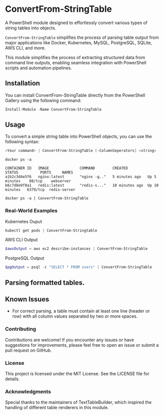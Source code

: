 # ConvertFrom-StringTable

A PowerShell module designed to effortlessly convert various types of string tables into objects.

```ConvertFrom-StringTable``` simplifies the process of parsing table output from major applications like Docker, Kubernetes, MySQL, PostgreSQL, SQLite, AWS CLI, and more.

This module simplifies the process of extracting structured data from command line outputs, enabling seamless integration with PowerShell scripts and automation pipelines.

## Installation

You can install ConvertFrom-StringTable directly from the PowerShell Gallery using the following command:
```powershell
Install-Module -Name ConvertFrom-StringTable
```

## Usage

To convert a simple string table into PowerShell objects, you can use the following syntax:

```powershell
<Your command> | ConvertFrom-StringTable [-ColumnSeperators] <string> [-RowSeperators] <string> 
```


```
docker ps -a

CONTAINER ID   IMAGE              COMMAND        CREATED         STATUS          PORTS     NAMES
a1b2c3d4e5f6   nginx:latest       "nginx -g.."   5 minutes ago   Up 5 minutes    80/tcp    webserver
b6c7d8e9f0a1   redis:latest       "redis-s..."   10 minutes ago  Up 10 minutes   6379/tcp  redis-server

docker ps -a | ConvertFrom-StringTable

```

### Real-World Examples

Kubernetes Ouput
```powershell
kubectl get pods | ConvertFrom-Stringtable
```

AWS CLI Output
```powershell
$awsOutput = aws ec2 describe-instances | ConvertFrom-StringTable
```

PostgreSQL Output
```powershell
$pgOutput = psql -c "SELECT * FROM users" | ConvertFrom-StringTable
```

## Parsing formatted tables.


## Known Issues

- For correct parsing, a table must contain at least one line (header or row) with all column values separated by two or more spaces.

### Contributing

Contributions are welcome! If you encounter any issues or have suggestions for improvements, please feel free to open an issue or submit a pull request on GitHub.

### License

This project is licensed under the MIT License. See the LICENSE file for details.

### Acknowledgments

Special thanks to the maintainers of TextTableBuilder, which inspired the handling of different table renderers in this module.
